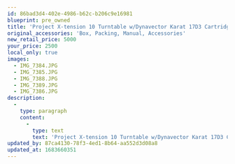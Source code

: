 ```yaml
---
id: 86bad3d4-402e-4986-b62c-b206c9e16981
blueprint: pre_owned
title: 'Project X-tension 10 Turntable w/Dynavector Karat 17D3 Cartridge'
original_accessories: 'Box, Packing, Manual, Accessories'
new_retail_price: 5000
your_price: 2500
local_only: true
images:
  - IMG_7384.JPG
  - IMG_7385.JPG
  - IMG_7388.JPG
  - IMG_7389.JPG
  - IMG_7386.JPG
description:
  -
    type: paragraph
    content:
      -
        type: text
        text: 'Project X-tension 10 Turntable w/Dynavector Karat 17D3 Cartridge. Table is in like new condition with original box, packing and accessories. Table and cartridge sold as new for $5,000.00. Great looking and excellent sounding analog rig!'
updated_by: 87ca4130-78f3-4ed1-8b64-aa552d3d08a8
updated_at: 1683660351
---
```

